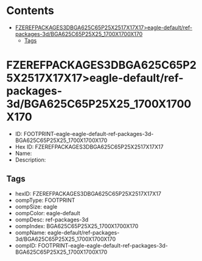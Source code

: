



Contents
========

* [FZEREFPACKAGES3DBGA625C65P25X2517X17X17>eagle-default/ref-packages-3d/BGA625C65P25X25_1700X1700X170](#fzerefpackages3dbga625c65p25x2517x17x17eagle-defaultref-packages-3dbga625c65p25x25_1700x1700x170)
	* [Tags](#tags)

# FZEREFPACKAGES3DBGA625C65P25X2517X17X17>eagle-default/ref-packages-3d/BGA625C65P25X25_1700X1700X170

- ID: FOOTPRINT-eagle-eagle-default-ref-packages-3d-BGA625C65P25X25_1700X1700X170
- Hex ID: FZEREFPACKAGES3DBGA625C65P25X2517X17X17
- Name: 
- Description: 

## Tags

- hexID: FZEREFPACKAGES3DBGA625C65P25X2517X17X17
- oompType: FOOTPRINT
- oompSize: eagle
- oompColor: eagle-default
- oompDesc: ref-packages-3d
- oompIndex: BGA625C65P25X25_1700X1700X170
- oompName: eagle-default/ref-packages-3d/BGA625C65P25X25_1700X1700X170
- oompID: FOOTPRINT-eagle-eagle-default-ref-packages-3d-BGA625C65P25X25_1700X1700X170
